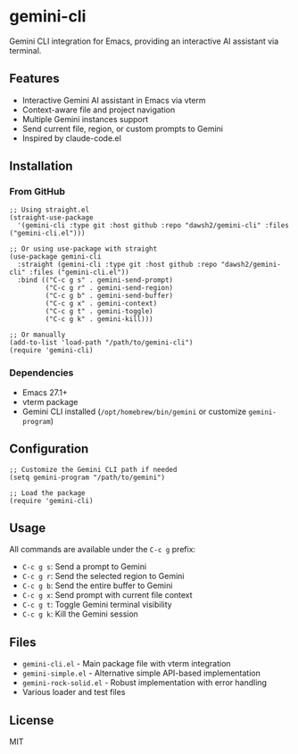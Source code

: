 # gemini-cli

Gemini CLI integration for Emacs, providing an interactive AI assistant via terminal.

## Features

- Interactive Gemini AI assistant in Emacs via vterm
- Context-aware file and project navigation
- Multiple Gemini instances support
- Send current file, region, or custom prompts to Gemini
- Inspired by claude-code.el

## Installation

### From GitHub

```elisp
;; Using straight.el
(straight-use-package
  '(gemini-cli :type git :host github :repo "dawsh2/gemini-cli" :files ("gemini-cli.el")))

;; Or using use-package with straight
(use-package gemini-cli
  :straight (gemini-cli :type git :host github :repo "dawsh2/gemini-cli" :files ("gemini-cli.el"))
  :bind (("C-c g s" . gemini-send-prompt)
         ("C-c g r" . gemini-send-region)
         ("C-c g b" . gemini-send-buffer)
         ("C-c g x" . gemini-context)
         ("C-c g t" . gemini-toggle)
         ("C-c g k" . gemini-kill)))

;; Or manually
(add-to-list 'load-path "/path/to/gemini-cli")
(require 'gemini-cli)
```

### Dependencies

- Emacs 27.1+
- vterm package
- Gemini CLI installed (`/opt/homebrew/bin/gemini` or customize `gemini-program`)

## Configuration

```elisp
;; Customize the Gemini CLI path if needed
(setq gemini-program "/path/to/gemini")

;; Load the package
(require 'gemini-cli)
```

## Usage

All commands are available under the `C-c g` prefix:

- `C-c g s`: Send a prompt to Gemini
- `C-c g r`: Send the selected region to Gemini
- `C-c g b`: Send the entire buffer to Gemini
- `C-c g x`: Send prompt with current file context
- `C-c g t`: Toggle Gemini terminal visibility
- `C-c g k`: Kill the Gemini session

## Files

- `gemini-cli.el` - Main package file with vterm integration
- `gemini-simple.el` - Alternative simple API-based implementation
- `gemini-rock-solid.el` - Robust implementation with error handling
- Various loader and test files

## License

MIT